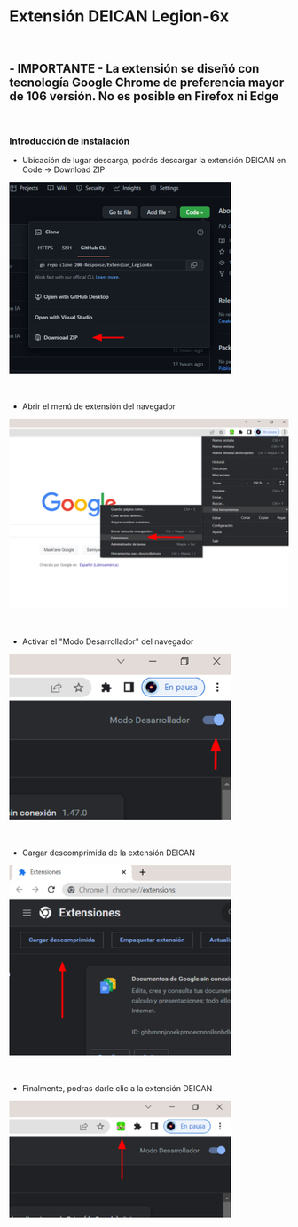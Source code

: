 # Extensión DEICAN Legion-6x
<br>

## - IMPORTANTE -  La extensión se diseñó con tecnología Google Chrome de preferencia mayor de 106 versión. No es posible en Firefox ni Edge
<br>

### Introducción de instalación

- Ubicación de lugar descarga, podrás descargar la extensión DEICAN en
  Code -> Download ZIP

<img src="./assets/readminImg/Lugar_descarga.png" width="400">

<br>
<br>
<br>

- Abrir el menú de extensión del navegador

<img src="./assets/readminImg/OpenMenu.png" width="600">

<br>
<br>
<br>

- Activar el "Modo Desarrollador" del navegador

<img src="./assets/readminImg/ModoDesarrollador.png" width="400">

<br>
<br>
<br>

- Cargar descomprimida de la extensión DEICAN

<img src="./assets/readminImg/CargaDeican.png" width="400">

<br>
<br>
<br>

- Finalmente, podras darle clic a la extensión DEICAN

<img src="./assets/readminImg/ClicExt.png" width="400">

<br>
<br>
<br>

